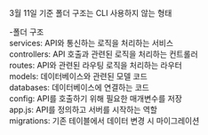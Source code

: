 3월 11일 기준 폴더 구조는 CLI 사용하지 않는 형태

-폴더 구조  
services: API와 통신하는 로직을 처리하는 서비스  
controllers: API 호출과 관련된 로직을 처리하는 컨트롤러  
routes: API와 관련된 라우팅 로직을 처리하는 라우터  
models: 데이터베이스와 관련된 모델 코드  
databases: 데이터베이스에 연결하는 코드  
config: API를 호출하기 위해 필요한 매개변수를 저장  
app.js: API를 정의하고 서버를 시작하는 역할  
migrations: 기존 테이블에서 데이터 변경 시 마이그레이션  

